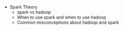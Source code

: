 - Spark Theory
    - spark vs hadoop
    - When to use spark and when to use hadoop
    - Common misconceptions about hadoop and spark